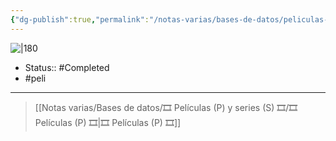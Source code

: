 ```yaml
---
{"dg-publish":true,"permalink":"/notas-varias/bases-de-datos/peliculas-p-y-series-s/p-super-mario-bros-la-pelicula/"}
---
```



![|180](https://m.media-amazon.com/images/M/MV5BOTJhNzlmNzctNTU5Yy00N2YwLThhMjQtZDM0YjEzN2Y0ZjNhXkEyXkFqcGdeQXVyMTEwMTQ4MzU5._V1_SX300.jpg)

- Status:: #Completed 
- #peli 

---

> [[Notas varias/Bases de datos/🎞️ Películas (P) y series (S) 🎞️/🎞️ Películas (P) 🎞️\|🎞️ Películas (P) 🎞️]]